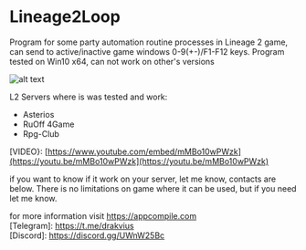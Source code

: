 # Lineage2Loop

Program for some party automation routine processes in Lineage 2 game, can send to active/inactive game windows 0-9(+-)/F1-F12 keys.
Program tested on Win10 x64, can not work on other's versions

![alt text](https://appcompile.com/img/Lineage2Loop.png)

L2 Servers where is was tested and work:
 + Asterios
 + RuOff 4Game
 + Rpg-Club

[VIDEO}: 
[https://www.youtube.com/embed/mMBo10wPWzk](https://youtu.be/mMBo10wPWzk](https://youtu.be/mMBo10wPWzk)

if you want to know if it work on your server, let me know, contacts are below.
There is no limitations on game where it can be used, but if you need let me know.

for more information visit https://appcompile.com <br>
[Telegram]: https://t.me/drakvius <br>
[Discord]: https://discord.gg/UWnW25Bc <br>
